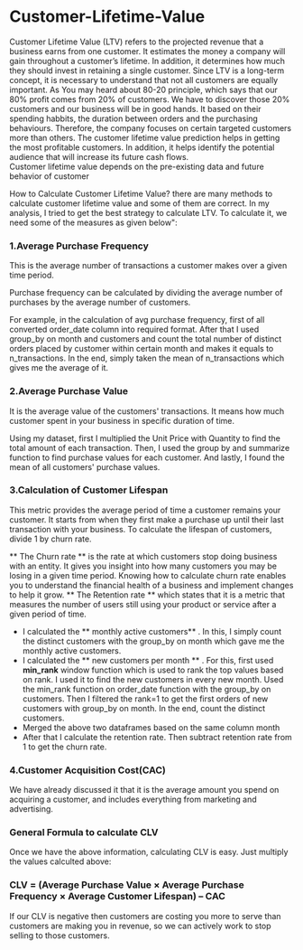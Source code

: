 # Customer-Lifetime-Value
Customer Lifetime Value (LTV) refers to the projected revenue that a business earns from one customer. It estimates the money a company will gain throughout a customer’s lifetime. In addition, it determines how much they should invest in retaining a single customer. 
Since LTV is a long-term concept, it is necessary to understand that not all customers are equally important. As You may heard about 80-20 principle, which says that our 80% profit comes from 20% of customers. We have to discover those 20% customers and our business will be in good hands. It based on their spending habbits, the duration between orders and the purchasing behaviours. Therefore, the company focuses on certain targeted customers more than others. The customer lifetime value prediction helps in getting the most profitable customers. In addition, it helps identify the potential audience that will increase its future cash flows.  
Customer lifetime value depends on the pre-existing data and future behavior of customer

How to Calculate Customer Lifetime Value?
there are many methods to calculate customer lifetime value and some of them are correct. In my analysis, I tried to get the best strategy to calculate LTV. To calculate it, we need some of the measures as given below":
### 1.Average Purchase Frequency

This is the average number of transactions a customer makes over a given time period.

Purchase frequency can be calculated by dividing the average number of purchases by the average number of customers.

For example, in the calculation of avg purchase frequency, first of all converted order_date column into required format. After that I used group_by on month and customers and count the total number of distinct orders placed by customer within certain month and makes it equals to n_transactions. In the end, simply taken the mean of n_transactions which gives me the average of it.

### 2.Average Purchase Value

It is the average value of the customers' transactions. It means how much customer spent in your business in specific duration of time.

Using my dataset, first I multiplied the Unit Price with Quantity to find the total amount of each transaction. Then, I used the group by and summarize function to find purchase values for each customer. And lastly, I found the mean of all customers' purchase values.

### 3.Calculation of Customer Lifespan

This metric provides the average period of time a customer remains your customer. It starts from when they first make a purchase up until their last transaction with your business.
To calculate the lifespan of customers, divide 1 by churn rate.

** The Churn rate ** is the rate at which customers stop doing business with an entity. It gives you insight into how many customers you may be losing in a given time period. Knowing how to calculate churn rate enables you to understand the financial health of a business and implement changes to help it grow.
** The Retention rate ** which states that it is a metric that measures the number of users still using your product or service after a given period of time.

-  I calculated the ** monthly active customers** . In this, I simply count the distinct customers with the group_by on month which gave me the monthly active customers.
-  I calculated the ** new customers per month ** . For this, first used **min_rank** window function which is used to rank the top values based on rank. I used it to find the new customers in every new month. Used the min_rank function on order_date function with the group_by on customers. Then I filtered the rank=1 to get the first orders of new customers with group_by on month. In the end, count the distinct customers.
-  Merged the above two dataframes based on the same column month
-  After that I calculate the retention rate. Then subtract retention rate from 1 to get the churn rate.

### 4.Customer Acquisition Cost(CAC)
We have already discussed it that it is the average amount you spend on acquiring a customer, and includes everything from marketing and advertising.

### General Formula to calculate CLV

Once we have the above information, calculating CLV is easy. Just multiply the values calculted above:


### CLV = (Average Purchase Value × Average Purchase Frequency × Average Customer Lifespan) – CAC 


If our CLV is negative then customers are costing you more to serve than customers are making you in revenue, so we can actively work to stop selling to those customers.
